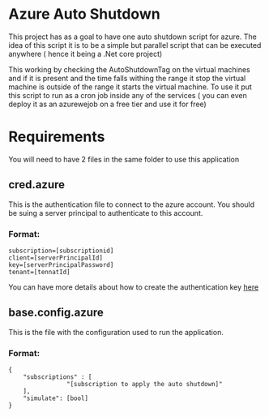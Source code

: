 # Azure Auto Shutdown

This project has as a goal to have one auto shutdown script for azure.
The idea of this script it is to be a simple but parallel script that can be executed anywhere ( hence it being a .Net core project)

This working by checking the AutoShutdownTag on the virtual machines and if it is present and the time falls withing the range it stop the virtual machine is outside of the range it starts the virtual machine.
To use it put this script to run as a cron job inside any of the services ( you can even deploy it as an azurewejob on a free tier and use it for free)

# Requirements

You will need to have 2 files in the same folder to use this application 

## cred.azure
This is the authentication file to connect to the azure account. You should be suing a server principal to authenticate to this account.
### Format:
```
subscription=[subscriptionid]
client=[serverPrincipalId]
key=[serverPrincipalPassword]
tenant=[tennatId]
```
You can have more details about how to create the authentication key [here](https://github.com/Azure/azure-sdk-for-net/blob/Fluent/AUTH.md)

## base.config.azure

This is the file with the configuration used to run the application.

### Format:
```
{
    "subscriptions" : [
                "[subscription to apply the auto shutdown]"
    ],
    "simulate": [bool]
}
```

